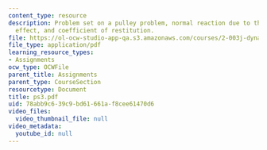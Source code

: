 ```yaml
---
content_type: resource
description: Problem set on a pulley problem, normal reaction due to the Coriolis
  effect, and coefficient of restitution.
file: https://ol-ocw-studio-app-qa.s3.amazonaws.com/courses/2-003j-dynamics-and-control-i-fall-2007/78abb9c639c9bd61661af8cee61470d6_ps3.pdf
file_type: application/pdf
learning_resource_types:
- Assignments
ocw_type: OCWFile
parent_title: Assignments
parent_type: CourseSection
resourcetype: Document
title: ps3.pdf
uid: 78abb9c6-39c9-bd61-661a-f8cee61470d6
video_files:
  video_thumbnail_file: null
video_metadata:
  youtube_id: null
---
```

